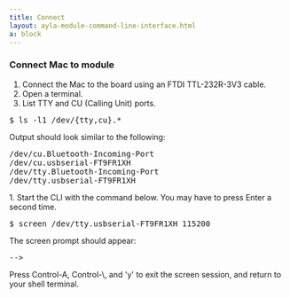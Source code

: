 ```yaml
---
title: Connect
layout: ayla-module-command-line-interface.html
a: block
---
```


### Connect Mac to module

1. Connect the Mac to the board using an FTDI TTL-232R-3V3 cable.
1. Open a terminal.
1. List TTY and CU (Calling Unit) ports.
<pre>
$ ls -l1 /dev/{tty,cu}.*
</pre>
<div>Output should look similar to the following:</div>
<pre>
/dev/cu.Bluetooth-Incoming-Port
/dev/cu.usbserial-FT9FR1XH
/dev/tty.Bluetooth-Incoming-Port
/dev/tty.usbserial-FT9FR1XH
</pre>
1. Start the CLI with the command below. You may have to press Enter a second time.
<pre>
$ screen /dev/tty.usbserial-FT9FR1XH 115200
</pre>
<div>The screen prompt should appear:</div>
<pre>
-->
</pre>
<div>Press Control-A, Control-\, and 'y' to exit the screen session, and return to your shell terminal.</div>
